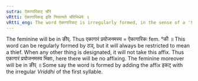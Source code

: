```yaml
---
sutra: ऐकागारिकट् चौरे
vRtti: ऐकागारिकड् इति निपात्यते चौरेभिधेये ॥
vRtti_eng: The word ऐकागारिकट् is irregularly formed, in the sense of a 'thief'.
---
```

The feminine will be in ङीप्. Thus एकागारं प्रयोजनमस्य = ऐकागारिकः fem. °की ॥ This word can be regularly formed by ठञ्, but it will always be restricted to mean a thief. When any other thing is designated, it will not take this affix. Thus एकागारं प्रयोजनमस्य भिक्षाः, here there will be no affixing. The feminine moreover will be in ङीप् ॥ Some say the word is formed by adding the affix इकट् with the irregular _Vriddhi_ of the first syllable.
